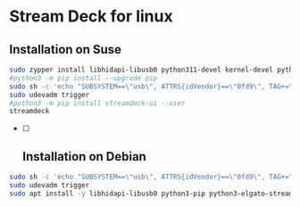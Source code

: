 # Stream Deck for linux

## Installation on Suse

```bash
sudo zypper install libhidapi-libusb0 python311-devel kernel-devel python311-streamdeck streamdeck-linux-gui
#python3 -m pip install --upgrade pip
sudo sh -c 'echo "SUBSYSTEM==\"usb\", ATTRS{idVendor}==\"0fd9\", TAG+=\"uaccess\"" > /etc/udev/rules.d/70-streamdeck.rules'
sudo udevadm trigger
#python3 -m pip install streamdeck-ui --user
streamdeck
```

- [ ] ## Installation on Debian

```bash
sudo sh -c 'echo "SUBSYSTEM==\"usb\", ATTRS{idVendor}==\"0fd9\", TAG+=\"uaccess\"" > /etc/udev/rules.d/70-streamdeck.rules'
sudo udevadm trigger
sudo apt install -y libhidapi-libusb0 python3-pip python3-elgato-streamdeck streamdeck-ui
``````

